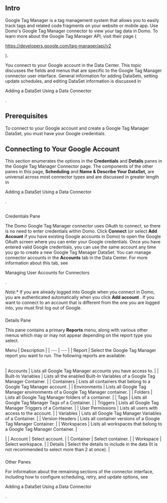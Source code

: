 

Intro
-------

Google Tag Manager is a tag management system that allows you to easily track tags and related code fragments on your website or mobile app. Use Domo's Google Tag Manager connector to view your tag data in Domo. To learn more about the Google Tag Manager API, visit their page (

https://developers.google.com/tag-manager/api/v2

).


 You connect to your Google account in the Data Center. This topic discusses the fields and menus that are specific to the Google Tag Manager connector user interface. General information for adding DataSets, setting update schedules, and editing DataSet information is discussed in

Adding a DataSet Using a Data Connector

.


 Prerequisites
---------------

To connect to your Google account and create a Google Tag Manager DataSet, you must have your Google credentials.


 Connecting to Your Google Account
-----------------------------------

This section enumerates the options in the
 ****Credentials****
 and
 ****Details****
 panes in the Google Tag Manager Connector page. The components of the other panes in this page,
 ****Scheduling****
 and
 ****Name & Describe Your DataSet,****
 are universal across most connector types and are discussed in greater length in

Adding a DataSet Using a Data Connector

.

##
 Credentials Pane

The Domo Google Tag Manager connector uses OAuth to connect, so there is no need to enter credentials within Domo. Click
 ****Connect****
 (or select
 ****Add Account****
 if you have existing Google accounts in Domo) to open the Google OAuth screen where you can enter your Google credentials. Once you have entered valid Google credentials, you can use the same account any time you go to create a new Google Tag Manager DataSet. You can manage connector accounts in the
 ****Accounts****
 tab in the Data Center. For more information about this tab, see

Managing User Accounts for Connectors

.

*Note:**
 If you are already logged into Google when you connect in Domo, you are authenticated automatically when you click
 **Add account**
 . If you want to connect to an account that is different from the one you are logged into, you must first log out of Google.


###
 Details Pane

This pane contains a primary
 ****Reports****
 menu, along with various other menus which may or may not appear depending on the report type you select.


 Menu
  |
 Description
  |
| --- | --- |
|
 Report
  |
 Select the Google Tag Manager report you want to run. The following reports are available:


|  |  |
| --- | --- |
|
 Accounts
  |
 Lists all Google Tag Manager accounts you have access to.
  |
|
 Built-In Variables
  |
 Lists all the enabled Built-In Variables of a Google Tag Manager Container.
  |
|
 Containers
  |
 Lists all containers that belong to a Google Tag Manager account.
  |
|
 Environments
  |
 Lists all Google Tag Manager environments of a Google Tag Manager container.
  |
|
 Folders
  |
 Lists all Google Tag Manager folders of a container.
  |
|
 Tags
  |
 Lists all Google Tag Manager Tags of a Container.
  |
|
 Triggers
  |
 Lists all Google Tag Manager Triggers of a Container.
  |
|
 User Permissions
  |
 Lists all users with access to the account.
  |
|
 Variables
  |
 Lists all Google Tag Manager Variables of a Container.
  |
|
 Version Headers
  |
 Lists all container versions of a Google Tag Manager Container.
  |
|
 Workspaces
  |
 Lists all workspaces that belong to a Google Tag Manager Container.
  |

|
|
 Account
  |
 Select account.
  |
|
 Container
  |
 Select container.
  |
|
 Workspace
  |
 Select workspace.
  |
|
 Details
  |
 Select the details to include in the data (It is not recommended to select more than 2 at once).
  |


###
 Other Panes

For information about the remaining sections of the connector interface, including how to configure scheduling, retry, and update options, see

Adding a DataSet Using a Data Connector

.

